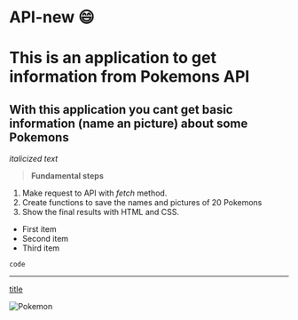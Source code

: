 # API-new :smile:
# This is an application to get information from Pokemons API
## With this application you cant get basic information (name an picture) about some Pokemons


*italicized text*

>  **Fundamental steps**

1. Make request to API with *fetch* method. 
2. Create functions to save the names and pictures of 20 Pokemons
3. Show the final results with HTML and CSS.

- First item
- Second item
- Third item

`code`

---

[title](https://www.example.com)

![Pokemon](http://i.imgur.com/J9ynKU9.png)